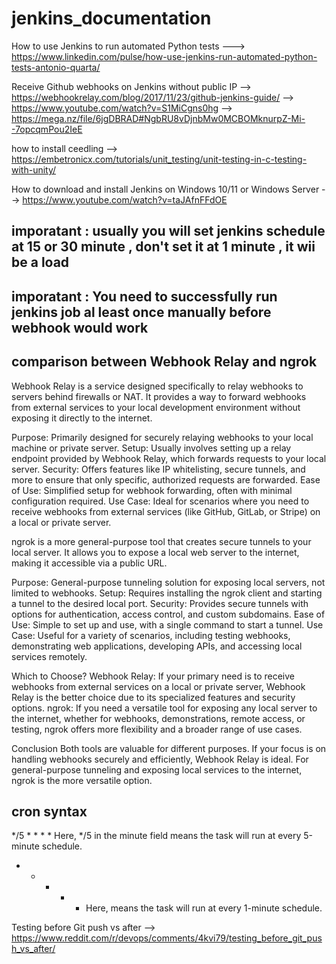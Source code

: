 # jenkins_documentation

How to use Jenkins to run automated Python tests
---> https://www.linkedin.com/pulse/how-use-jenkins-run-automated-python-tests-antonio-quarta/

Receive Github webhooks on Jenkins without public IP
--> https://webhookrelay.com/blog/2017/11/23/github-jenkins-guide/
--> https://www.youtube.com/watch?v=S1MiCgns0hg
--> https://mega.nz/file/6jgDBRAD#NgbRU8vDjnbMw0MCBOMknurpZ-Mi--7opcqmPou2IeE


how to install ceedling
--> https://embetronicx.com/tutorials/unit_testing/unit-testing-in-c-testing-with-unity/

 How to download and install Jenkins on Windows 10/11 or Windows Server
 --> https://www.youtube.com/watch?v=taJAfnFFdOE

imporatant : usually you will set jenkins schedule at 15 or 30 minute , don't set it at 1 minute , it wii be a load 
-------------
imporatant : You need to successfully run jenkins job al least once manually before webhook would work
-------------

comparison between Webhook Relay and ngrok
-----------------------------------------------
Webhook Relay is a service designed specifically to relay webhooks to servers behind firewalls or NAT. It provides a way to forward webhooks from external services to your local development environment without exposing it directly to the internet.

Purpose: Primarily designed for securely relaying webhooks to your local machine or private server.
Setup: Usually involves setting up a relay endpoint provided by Webhook Relay, which forwards requests to your local server.
Security: Offers features like IP whitelisting, secure tunnels, and more to ensure that only specific, authorized requests are forwarded.
Ease of Use: Simplified setup for webhook forwarding, often with minimal configuration required.
Use Case: Ideal for scenarios where you need to receive webhooks from external services (like GitHub, GitLab, or Stripe) on a local or private server.

ngrok is a more general-purpose tool that creates secure tunnels to your local server. It allows you to expose a local web server to the internet, making it accessible via a public URL.

Purpose: General-purpose tunneling solution for exposing local servers, not limited to webhooks.
Setup: Requires installing the ngrok client and starting a tunnel to the desired local port.
Security: Provides secure tunnels with options for authentication, access control, and custom subdomains.
Ease of Use: Simple to set up and use, with a single command to start a tunnel.
Use Case: Useful for a variety of scenarios, including testing webhooks, demonstrating web applications, developing APIs, and accessing local services remotely.

Which to Choose?
Webhook Relay: If your primary need is to receive webhooks from external services on a local or private server, Webhook Relay is the better choice due to its specialized features and security options.
ngrok: If you need a versatile tool for exposing any local server to the internet, whether for webhooks, demonstrations, remote access, or testing, ngrok offers more flexibility and a broader range of use cases.

Conclusion
Both tools are valuable for different purposes. If your focus is on handling webhooks securely and efficiently, Webhook Relay is ideal. For general-purpose tunneling and exposing local services to the internet, ngrok is the more versatile option.


cron syntax
---------------
*/5 * * * * <command to execute> Here, */5 in the minute field means the task will run at every 5-minute schedule.
* * * * * <command to execute> Here,  means the task will run at every 1-minute schedule.

 Testing before Git push vs after
--> https://www.reddit.com/r/devops/comments/4kvi79/testing_before_git_push_vs_after/
